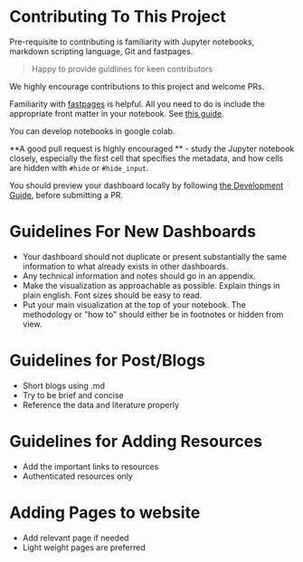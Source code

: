 # Contributing To This Project

Pre-requisite to contributing is familiarity with Jupyter notebooks, markdown scripting language, Git and fastpages.

> Happy to provide guidlines for keen contributors

We highly encourage contributions to this project and welcome PRs.

Familiarity with [fastpages](https://github.com/fastai/fastpages) is helpful.  All you need to do is include the appropriate front matter in your notebook.  See [this guide](https://github.com/fastai/fastpages#customizing-blog-posts-with-front-matter).

You can develop notebooks in google colab.

**A good pull request is highly encouraged ** - study the Jupyter notebook closely, especially the first cell that specifies the metadata, and how cells are hidden with `#hide` or `#hide_input`.

You should preview your dashboard locally by following [the Development Guide](https://github.com/fastai/fastpages/blob/master/_fastpages_docs/DEVELOPMENT.md), before submitting a PR.

# Guidelines For New Dashboards

- Your dashboard should not duplicate or present substantially the same information to what already exists in other dashboards.
- Any technical information and notes should go in an appendix.
- Make the visualization as approachable as possible.  Explain things in plain english.  Font sizes should be easy to read.
- Put your main visualization at the top of your notebook.  The methodology or "how to" should either be in footnotes or hidden from view.

# Guidelines for Post/Blogs

- Short blogs using .md
- Try to be brief and concise
- Reference the data and literature properly

# Guidelines for Adding Resources

- Add the important links to resources
- Authenticated resources only

# Adding Pages to website

- Add relevant page if needed
- Light weight pages are preferred
